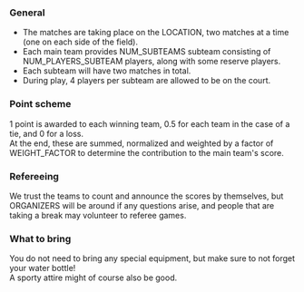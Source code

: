 ### General

- The matches are taking place on the LOCATION, two matches at a time (one on each side of the field).
- Each main team provides NUM_SUBTEAMS subteam consisting of NUM_PLAYERS_SUBTEAM players, along with some reserve players.
- Each subteam will have two matches in total.
- During play, 4 players per subteam are allowed to be on the court.

### Point scheme

1 point is awarded to each winning team, 0.5 for each team in the case of a tie, and 0 for a loss.\
At the end, these are summed, normalized and weighted by a factor of WEIGHT_FACTOR to determine the contribution to the main team's score.

### Refereeing

We trust the teams to count and announce the scores by themselves, but ORGANIZERS will be around if any questions arise, and people that are taking a break may volunteer to referee games.

### What to bring

You do not need to bring any special equipment, but make sure to not forget your water bottle!\
A sporty attire might of course also be good.
